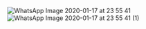 ![WhatsApp Image 2020-01-17 at 23 55 41](https://user-images.githubusercontent.com/43994061/72630596-3de3e300-3985-11ea-86a7-b3b05bdea593.jpeg)
![WhatsApp Image 2020-01-17 at 23 55 41 (1)](https://user-images.githubusercontent.com/43994061/72630600-40463d00-3985-11ea-8c8c-99e8aa5a7fd4.jpeg)
